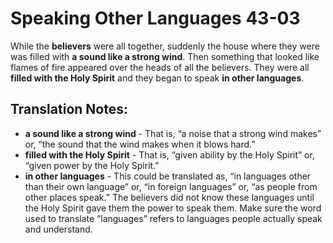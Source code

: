Speaking Other Languages 43-03
================================


While the **believers** were all together, suddenly the house where they
were was filled with **a sound like a strong wind**. Then something
that looked like flames of fire appeared over the heads of all the
believers. They were all **filled with the Holy Spirit** and they began
to speak **in other languages**.

Translation Notes:
------------------

-   **a sound like a strong wind** - That is, “a noise that a strong
    wind makes” or, “the sound that the wind makes when it blows
    hard.”
-   **filled with the Holy Spirit** - That is, “given ability by the
    Holy Spirit” or, “given power by the Holy Spirit.”
-   **in other languages** - This could be translated as, “in languages
    other than their own language” or, “in foreign languages”
    or, “as people from other places speak.” The believers did not
    know these languages until the Holy Spirit gave them the power to
    speak them.  Make sure the word used to translate “languages”
    refers to languages people actually speak and understand.

